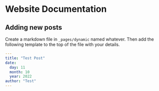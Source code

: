 # Website Documentation

## Adding new posts

Create a markdown file in `_pages/dynamic` named whatever. Then add the following template to the top of the file with your details.

```yaml
---
title: "Test Post"
date:
  day: 11
  month: 10
  year: 2022
author: "Test"
---
```
